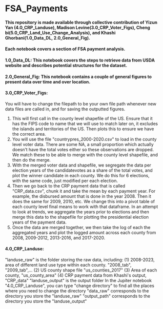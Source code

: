 # FSA_Payments
#### This repository is made available through collective contribution of Yizun Yan (4.0_CRP_Landuse), Madison Levine(3.0_CRP_Voter_Figs), Cheng bi(5.0_CRP_Land_Use_Change_Analysis), and Khashi Ghorbani(1.0_Data_DL, 2.0_General_Fig). 
#### Each notebook covers a section of FSA payment analysis. 
#### 1.0_Data_DL: This notebook covers the steps to retrieve data from USDA website and describes potential structures for the dataset. 
#### 2.0_General_Fig: This notebook contains a couple of general figures to present data over time and over location. 
#### 3.0_CRP_Voter_Figs: 
You will have to change the filepath to be your own file path whenever new data files are called in, and for saving the outputted figures. 
1. This will first call in the county level shapefile of the US. Ensure that it has the FIPS code to name that we will use to match later on, it excludes the islands and territories of the US. Then plots this to ensure we have the correct area. 
2. You will use the file "countrypres_2000-2020.csv" to load in the county level voter data. There are some NA, a small proportion which actually doesn't have the total votes either so these observations are dropped. We match these to be able to merge with the county level shapefile, and then do the merge. 
3. With the merged voter data and shapefile, we segregate the data per election years of the candidatevotes as a share of the total votes, and plot the winner candidate in each county. We do this for 6 elections, with the same code, just modified per each election. 
4. Then we go back to the CRP payment data that is called "CRP_data.csv", chunk it and take the mean by each payment year. For example, the disbursed amount that is done in the year 2008. Then it does the same for 2009, 2010, etc. We change this into a pivot table of each county level final means to work with that dataframe. In an attempt to look at trends, we aggregate the years prior to elections and then merge this data to the shapefile for plotting the presidential election years of the payment data. 
5. Once the data are merged together, we then take the log of each the aggregated years and plot the logged amount across each county from 2008, 2009-2012, 2013-2016, and 2017-2020.
#### 4.0_CRP_Landuse:
"landuse_raw" is the folder storing the raw data, including:
	(1) 2008-2023, area of different land use type within each county. "2008_tab", "2009_tab",...
	(2) US county shape file "us_counties_2017"
	(3) Area of each county, "us_county_area"
	(4) CRP payment data from Khashi's output, "CRP_data"
"landuse_output" is the output folder
In the Jupiter notebook "4.0_CRP_Landuse", you can type "change directory" to find all the places where you need to change the directory
"data_raw" corresponds to the directory you store the "landuse_raw"
"output_path" corresponds to the directory you store the "landuse_output"
